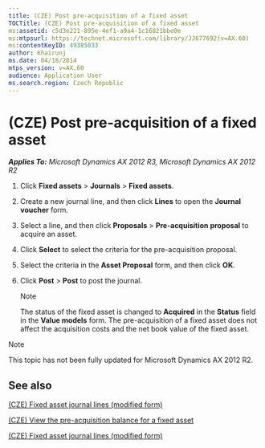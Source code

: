 ```yaml
---
title: (CZE) Post pre-acquisition of a fixed asset
TOCTitle: (CZE) Post pre-acquisition of a fixed asset
ms:assetid: c5d3e221-895e-4ef1-a9a4-1c16821bbe0e
ms:mtpsurl: https://technet.microsoft.com/library/JJ677692(v=AX.60)
ms:contentKeyID: 49385033
author: Khairunj
ms.date: 04/18/2014
mtps_version: v=AX.60
audience: Application User
ms.search.region: Czech Republic
---
```


# (CZE) Post pre-acquisition of a fixed asset 


_**Applies To:** Microsoft Dynamics AX 2012 R3, Microsoft Dynamics AX 2012 R2_

1.  Click **Fixed assets** \> **Journals** \> **Fixed assets**.

2.  Create a new journal line, and then click **Lines** to open the **Journal voucher** form.

3.  Select a line, and then click **Proposals** \> **Pre-acquisition proposal** to acquire an asset.

4.  Click **Select** to select the criteria for the pre-acquisition proposal.

5.  Select the criteria in the **Asset Proposal** form, and then click **OK**.

6.  Click **Post** \> **Post** to post the journal.
    

    > [!NOTE]
    > <P>The status of the fixed asset is changed to <STRONG>Acquired</STRONG> in the <STRONG>Status</STRONG> field in the <STRONG>Value models</STRONG> form. The pre-acquisition of a fixed asset does not affect the acquisition costs and the net book value of the fixed asset.</P>




> [!NOTE]
> <P>This topic has not been fully updated for Microsoft Dynamics AX 2012 R2.</P>



## See also

[(CZE) Fixed asset journal lines (modified form)](https://technet.microsoft.com/library/jj677467\(v=ax.60\))

[(CZE) View the pre-acquisition balance for a fixed asset](cze-view-the-pre-acquisition-balance-for-a-fixed-asset.md)

[(CZE) Fixed asset journal lines (modified form)](https://technet.microsoft.com/library/jj677467\(v=ax.60\))

  


